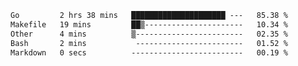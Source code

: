 <!--START_SECTION:waka-->

```txt
Go         2 hrs 38 mins   █████████████████████ ---   85.38 %
Makefile   19 mins         ██▒----------------------   10.34 %
Other      4 mins          ▒------------------------   02.35 %
Bash       2 mins           ------------------------   01.52 %
Markdown   0 secs          -------------------------   00.19 %
```

<!--END_SECTION:waka-->
